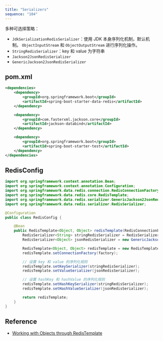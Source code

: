 ```yaml
---
title: "Serializers"
sequence: "104"
---
```


多种可选择策略：

- `JdkSerializationRedisSerializer`：使用 JDK 本身序列化机制，默认机制。
  `ObjectInputStream` 和 `ObjectOutputStream` 进行序列化操作。
- `StringRedisSerializer`：key 和 value 为字符串
- `Jackson2JsonRedisSerializer`
- `GenericJackson2JsonRedisSerializer`

## pom.xml

```xml
<dependencies>
    <dependency>
        <groupId>org.springframework.boot</groupId>
        <artifactId>spring-boot-starter-data-redis</artifactId>
    </dependency>

    <dependency>
        <groupId>com.fasterxml.jackson.core</groupId>
        <artifactId>jackson-databind</artifactId>
    </dependency>

    <dependency>
        <groupId>org.springframework.boot</groupId>
        <artifactId>spring-boot-starter-test</artifactId>
    </dependency>
</dependencies>
```

## RedisConfig

```java
import org.springframework.context.annotation.Bean;
import org.springframework.context.annotation.Configuration;
import org.springframework.data.redis.connection.RedisConnectionFactory;
import org.springframework.data.redis.core.RedisTemplate;
import org.springframework.data.redis.serializer.GenericJackson2JsonRedisSerializer;
import org.springframework.data.redis.serializer.RedisSerializer;

@Configuration
public class RedisConfig {

    @Bean
    public RedisTemplate<Object, Object> redisTemplate(RedisConnectionFactory factory) {
        RedisSerializer<String> stringRedisSerializer = RedisSerializer.string();
        RedisSerializer<Object> jsonRedisSerializer = new GenericJackson2JsonRedisSerializer();

        RedisTemplate<Object, Object> redisTemplate = new RedisTemplate<>();
        redisTemplate.setConnectionFactory(factory);

        // 设置 key 和 value 的序列化规则
        redisTemplate.setKeySerializer(stringRedisSerializer);
        redisTemplate.setValueSerializer(jsonRedisSerializer);

        // 设置 hashKey 和 hashValue 的序列化规则
        redisTemplate.setHashKeySerializer(stringRedisSerializer);
        redisTemplate.setHashValueSerializer(jsonRedisSerializer);

        return redisTemplate;
    }
}
```

## Reference

- [Working with Objects through RedisTemplate](https://docs.spring.io/spring-data/redis/reference/redis/template.html)
